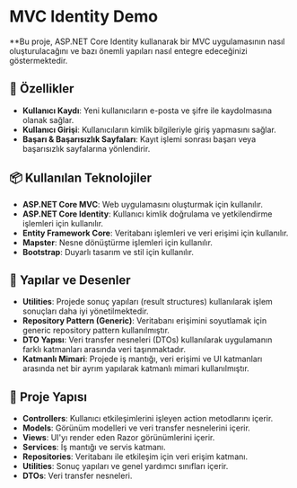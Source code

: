 # MVC Identity Demo

**Bu proje, ASP.NET Core Identity kullanarak bir MVC uygulamasının nasıl oluşturulacağını ve bazı önemli yapıları nasıl entegre edeceğinizi göstermektedir.

## 🚀 Özellikler

- **Kullanıcı Kaydı**: Yeni kullanıcıların e-posta ve şifre ile kaydolmasına olanak sağlar.
- **Kullanıcı Girişi**: Kullanıcıların kimlik bilgileriyle giriş yapmasını sağlar.
- **Başarı & Başarısızlık Sayfaları**: Kayıt işlemi sonrası başarı veya başarısızlık sayfalarına yönlendirir.

## 📦 Kullanılan Teknolojiler

- **ASP.NET Core MVC**: Web uygulamasını oluşturmak için kullanılır.
- **ASP.NET Core Identity**: Kullanıcı kimlik doğrulama ve yetkilendirme işlemleri için kullanılır.
- **Entity Framework Core**: Veritabanı işlemleri ve veri erişimi için kullanılır.
- **Mapster**: Nesne dönüştürme işlemleri için kullanılır.
- **Bootstrap**: Duyarlı tasarım ve stil için kullanılır.

## 🔧 Yapılar ve Desenler

- **Utilities**: Projede sonuç yapıları (result structures) kullanılarak işlem sonuçları daha iyi yönetilmektedir.
- **Repository Pattern (Generic)**: Veritabanı erişimini soyutlamak için generic repository pattern kullanılmıştır.
- **DTO Yapısı**: Veri transfer nesneleri (DTOs) kullanılarak uygulamanın farklı katmanları arasında veri taşınmaktadır.
- **Katmanlı Mimari**: Projede iş mantığı, veri erişimi ve UI katmanları arasında net bir ayrım yapılarak katmanlı mimari kullanılmıştır.

## 📂 Proje Yapısı

- **Controllers**: Kullanıcı etkileşimlerini işleyen action metodlarını içerir.
- **Models**: Görünüm modelleri ve veri transfer nesnelerini içerir.
- **Views**: UI'yı render eden Razor görünümlerini içerir.
- **Services**: İş mantığı ve servis katmanı.
- **Repositories**: Veritabanı ile etkileşim için veri erişim katmanı.
- **Utilities**: Sonuç yapıları ve genel yardımcı sınıfları içerir.
- **DTOs**: Veri transfer nesneleri.

